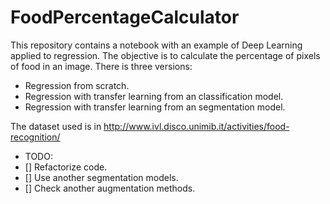 # FoodPercentageCalculator
This repository contains a notebook with an example of Deep Learning applied to regression. 
The objective is to calculate the percentage of pixels of food in an image.
There is three versions:
* Regression from scratch.
* Regression with transfer learning from an classification model.
* Regression with transfer learning from an segmentation model.

The dataset used is in http://www.ivl.disco.unimib.it/activities/food-recognition/
- TODO:
- [] Refactorize code.
- [] Use another segmentation models.
- [] Check another augmentation methods.
